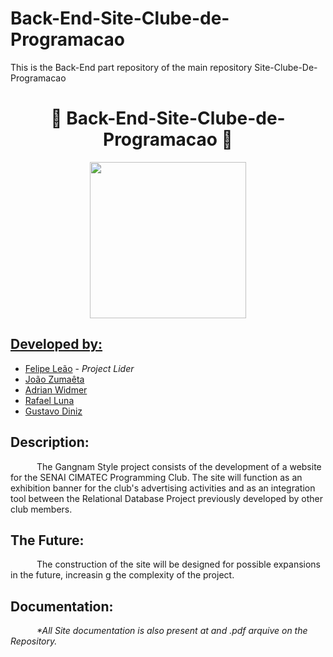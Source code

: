 # Back-End-Site-Clube-de-Programacao
This is the Back-End part repository of the main repository Site-Clube-De-Programacao

<h1 align="center">🦆 Back-End-Site-Clube-de-Programacao 🦆</h1>

<div align="center">
	<a href="https://github.com/ClubeProgramacaoSSA">
	<img height = "250em" src = "https://user-images.githubusercontent.com/80331486/174205946-fca931d0-ce3c-419c-9eec-2e6bddc4b1d6.png" />
</div>

## Developed by:
- [Felipe Leão](https://github.com/FelipeLeaoDias) - _Project Lider_
- [João Zumaêta](https://github.com/EzZos) 
- [Adrian Widmer](https://github.com/Awi-24)
- [Rafael Luna](https://github.com/lunarafael)
- [Gustavo Diniz](https://github.com/GustavoD15)

## Description:

&emsp;&emsp;&emsp;The Gangnam Style project consists of the development of a website for the SENAI CIMATEC Programming Club. The site will function as an exhibition banner for the club's advertising activities and as an integration tool between the Relational Database Project previously developed by other club members.

## The Future:

&emsp;&emsp;&emsp;The construction of the site will be designed for possible expansions in the future, increasin  g the complexity of the project.

## Documentation:
&emsp;&emsp;&emsp;<i>*All Site documentation is also present at and .pdf arquive on the Repository.</i>
